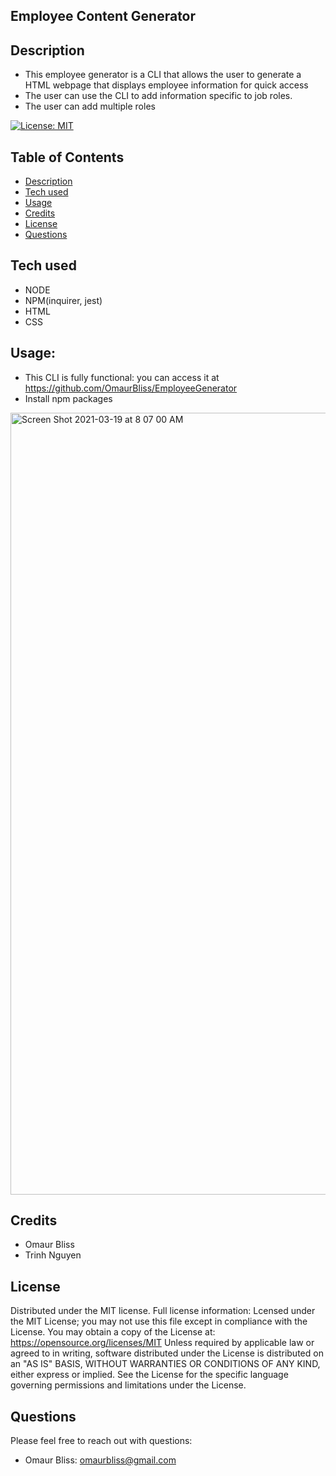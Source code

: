 ## Employee Content Generator


## Description
- This employee generator is a CLI that allows the user to generate a HTML webpage that displays employee information for quick access
-  The user can use the CLI to add information specific to job roles.
- The user can add multiple roles 

[![License: MIT](https://img.shields.io/badge/License-MIT-yellow.svg)](https://opensource.org/licenses/MIT)

## Table of Contents 

* [Description](#description)
* [Tech used](#techused)
* [Usage](#usage)
* [Credits](#credits)
* [License](#license)
* [Questions](#questions)

## Tech used

- NODE
- NPM(inquirer, jest)
- HTML
- CSS


## Usage:	

- This CLI is fully functional: you can access it at https://github.com/OmaurBliss/EmployeeGenerator
- Install npm packages 

<img width="1251" alt="Screen Shot 2021-03-19 at 8 07 00 AM" src="https://user-images.githubusercontent.com/74269245/111785062-1ee32880-888a-11eb-813b-71afbe80c883.png">

## Credits

- Omaur Bliss
- Trinh Nguyen

## License	

Distributed under the MIT license.  Full license information:
Lcensed under the MIT License; you may not use this file except in compliance with the License. You may obtain a copy of the License at:
https://opensource.org/licenses/MIT
Unless required by applicable law or agreed to in writing, software distributed under the License is distributed on an "AS IS" BASIS, WITHOUT WARRANTIES OR CONDITIONS OF ANY KIND, either express or implied.  See the License for the specific language governing permissions and limitations under the License.

## Questions
Please feel free to reach out with questions:

- Omaur Bliss: omaurbliss@gmail.com



  
